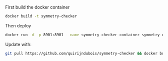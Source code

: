First build the docker container
```bash
docker build -t symmetry-checker
```
Then deploy
```bash
docker run -d -p 8901:8901 --name symmetry-checker-container symmetry-checker
```
Update with:
```bash
git pull https://github.com/quirijndubois/symmetry-checker && docker build -t symmetry-checker $$ docker container rm symmetry-checker-container && docker run -d -p 8901:8901 --name symmetry-checker-container symmetry-checker
```
